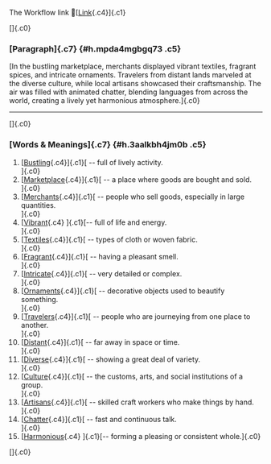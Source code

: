 The Workflow link
👏[[Link](https://www.google.com/url?q=http://www.google.com&sa=D&source=editors&ust=1759746385082308&usg=AOvVaw2I6Y3asL9IKAh_mCERNwz6){.c4}]{.c1}

[]{.c0}

### [Paragraph]{.c7} {#h.mpda4mgbgq73 .c5}

[In the bustling marketplace, merchants displayed vibrant textiles,
fragrant spices, and intricate ornaments. Travelers from distant lands
marveled at the diverse culture, while local artisans showcased their
craftsmanship. The air was filled with animated chatter, blending
languages from across the world, creating a lively yet harmonious
atmosphere.]{.c0}

------------------------------------------------------------------------

[]{.c0}

### [Words & Meanings]{.c7} {#h.3aalkbh4jm0b .c5}

1.  [[Bustling](https://www.google.com/url?q=http://www.google.com&sa=D&source=editors&ust=1759746385084075&usg=AOvVaw3OjEoVgFCy0E3vpbR7s1XL){.c4}]{.c1}[ --
    full of lively activity.\
    ]{.c0}
2.  [[Marketplace](https://www.google.com/url?q=http://www.google.com&sa=D&source=editors&ust=1759746385084535&usg=AOvVaw2T-MUBwhBk1QWodyJjBtQ6){.c4}]{.c1}[ --
    a place where goods are bought and sold.\
    ]{.c0}
3.  [[Merchants](https://www.google.com/url?q=http://www.google.com&sa=D&source=editors&ust=1759746385085016&usg=AOvVaw0aCi3WO-tuEle28_6nWW7L){.c4}]{.c1}[ --
    people who sell goods, especially in large quantities.\
    ]{.c0}
4.  [[Vibrant](https://www.google.com/url?q=http://www.google.com&sa=D&source=editors&ust=1759746385085451&usg=AOvVaw0ui7fpvya5P-jvx3tD97--){.c4}
    ]{.c1}[-- full of life and energy.\
    ]{.c0}
5.  [[Textiles](https://www.google.com/url?q=http://www.google.com&sa=D&source=editors&ust=1759746385085727&usg=AOvVaw2z0-ydAVEsywUEPssa2jWT){.c4}]{.c1}[ --
    types of cloth or woven fabric.\
    ]{.c0}
6.  [[Fragrant](https://www.google.com/url?q=http://www.google.com&sa=D&source=editors&ust=1759746385086032&usg=AOvVaw3w6C2lP_cmVN6dIm-oZ1_v){.c4}]{.c1}[ --
    having a pleasant smell.\
    ]{.c0}
7.  [[Intricate](https://www.google.com/url?q=http://www.google.com&sa=D&source=editors&ust=1759746385086376&usg=AOvVaw0rgg6m64h2xWvfk2nS3pwi){.c4}]{.c1}[ --
    very detailed or complex.\
    ]{.c0}
8.  [[Ornaments](https://www.google.com/url?q=http://www.google.com&sa=D&source=editors&ust=1759746385086713&usg=AOvVaw3z0KsN2onxpCxlA8Hl4AIC){.c4}]{.c1}[ --
    decorative objects used to beautify something.\
    ]{.c0}
9.  [[Travelers](https://www.google.com/url?q=http://www.google.com&sa=D&source=editors&ust=1759746385087232&usg=AOvVaw2bYWdz2gfOYdt0XmgNjkJ5){.c4}]{.c1}[ --
    people who are journeying from one place to another.\
    ]{.c0}
10. [[Distant](https://www.google.com/url?q=http://www.google.com&sa=D&source=editors&ust=1759746385087825&usg=AOvVaw2rqQwYdBO7k4_fFbrH1aJ_){.c4}]{.c1}[ --
    far away in space or time.\
    ]{.c0}
11. [[Diverse](https://www.google.com/url?q=http://www.google.com&sa=D&source=editors&ust=1759746385088258&usg=AOvVaw2R1tDe95Nx36PHdcjAndjb){.c4}]{.c1}[ --
    showing a great deal of variety.\
    ]{.c0}
12. [[Culture](https://www.google.com/url?q=http://www.google.com&sa=D&source=editors&ust=1759746385088698&usg=AOvVaw1us57hsZcif2IUhUMREBWs){.c4}]{.c1}[ --
    the customs, arts, and social institutions of a group.\
    ]{.c0}
13. [[Artisans](https://www.google.com/url?q=http://www.google.com&sa=D&source=editors&ust=1759746385089247&usg=AOvVaw16REUXz0vQtQaHuupYyeca){.c4}]{.c1}[ --
    skilled craft workers who make things by hand.\
    ]{.c0}
14. [[Chatter](https://www.google.com/url?q=http://www.google.com&sa=D&source=editors&ust=1759746385089760&usg=AOvVaw1UEBWVJnxxnRk-aTadyFRw){.c4}]{.c1}[ --
    fast and continuous talk.\
    ]{.c0}
15. [[Harmonious](https://www.google.com/url?q=http://www.google.com&sa=D&source=editors&ust=1759746385090139&usg=AOvVaw2U0ah3eCRQJTG0S86eLANQ){.c4}
    ]{.c1}[-- forming a pleasing or consistent whole.]{.c0}

[]{.c0}
